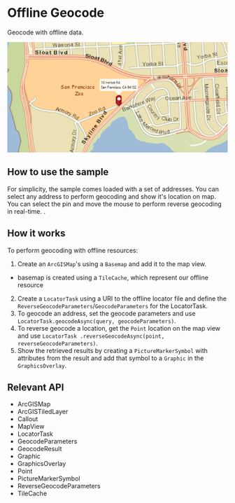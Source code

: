 # Offline Geocode

Geocode with offline data.

![](OfflineGeocode.png)

## How to use the sample

For simplicity, the sample comes loaded with a set of addresses. You can select any address to perform geocoding 
and show it's location on map. You can select the pin and move the mouse to perform reverse geocoding in real-time.
.

## How it works

To perform geocoding with offline resources:


  1. Create an `ArcGISMap`'s using a `Basemap` and add it to the map view.
  * basemap is created using a `TileCache`, which represent our offline resource
  2. Create a `LocatorTask` using a URI to the offline locator file and define the `ReverseGeocodeParameters`/`GeocodeParameters` for  the LocatorTask.
  3. To geocode an address, set the geocode parameters and use `LocatorTask.geocodeAsync(query, geocodeParameters)`.
  4. To reverse geocode a location, get the `Point` location on the map view and use `LocatorTask
  .reverseGeocodeAsync(point, reverseGeocodeParameters)`.
  5. Show the retrieved results by creating a `PictureMarkerSymbol` with attributes from the result and add that symbol to a `Graphic`  in the `GraphicsOverlay`.


## Relevant API


  * ArcGISMap
  * ArcGISTiledLayer
  * Callout
  * MapView
  * LocatorTask
  * GeocodeParameters
  * GeocodeResult
  * Graphic
  * GraphicsOverlay
  * Point
  * PictureMarkerSymbol
  * ReverseGeocodeParameters
  * TileCache



